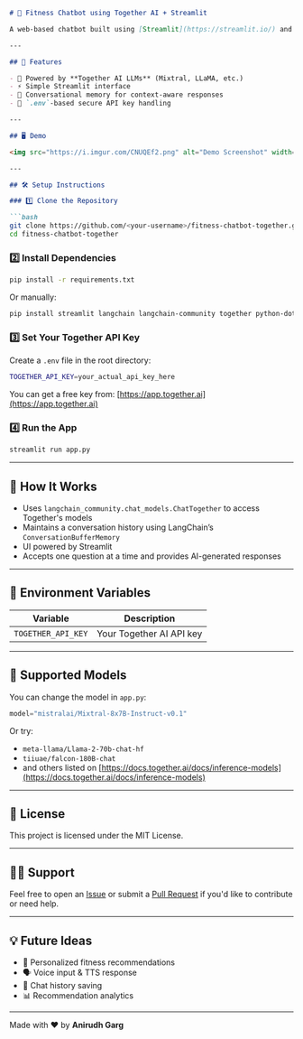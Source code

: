 ````markdown
# 💬 Fitness Chatbot using Together AI + Streamlit

A web-based chatbot built using [Streamlit](https://streamlit.io/) and [Together AI's](https://together.ai) large language models (LLMs), such as **Mixtral-8x7B**, via the Together API. This chatbot can help users with fitness questions, workout tips, and more!

---

## 🚀 Features

- 🧠 Powered by **Together AI LLMs** (Mixtral, LLaMA, etc.)
- ⚡️ Simple Streamlit interface
- 💾 Conversational memory for context-aware responses
- 🔐 `.env`-based secure API key handling

---

## 🖥️ Demo

<img src="https://i.imgur.com/CNUQEf2.png" alt="Demo Screenshot" width="600">

---

## 🛠️ Setup Instructions

### 1️⃣ Clone the Repository

```bash
git clone https://github.com/<your-username>/fitness-chatbot-together.git
cd fitness-chatbot-together
````

### 2️⃣ Install Dependencies

```bash
pip install -r requirements.txt
```

Or manually:

```bash
pip install streamlit langchain langchain-community together python-dotenv
```

### 3️⃣ Set Your Together API Key

Create a `.env` file in the root directory:

```bash
TOGETHER_API_KEY=your_actual_api_key_here
```

You can get a free key from: [https://app.together.ai](https://app.together.ai)

### 4️⃣ Run the App

```bash
streamlit run app.py
```

---

## 🧠 How It Works

* Uses `langchain_community.chat_models.ChatTogether` to access Together's models
* Maintains a conversation history using LangChain’s `ConversationBufferMemory`
* UI powered by Streamlit
* Accepts one question at a time and provides AI-generated responses

---

## 🔐 Environment Variables

| Variable           | Description              |
| ------------------ | ------------------------ |
| `TOGETHER_API_KEY` | Your Together AI API key |

---

## 🤖 Supported Models

You can change the model in `app.py`:

```python
model="mistralai/Mixtral-8x7B-Instruct-v0.1"
```

Or try:

* `meta-llama/Llama-2-70b-chat-hf`
* `tiiuae/falcon-180B-chat`
* and others listed on [https://docs.together.ai/docs/inference-models](https://docs.together.ai/docs/inference-models)

---

## 🧾 License

This project is licensed under the MIT License.

---

## 🙋‍♂️ Support

Feel free to open an [Issue](https://github.com/<your-username>/fitness-chatbot-together/issues) or submit a [Pull Request](https://github.com/<your-username>/fitness-chatbot-together/pulls) if you'd like to contribute or need help.

---

## 💡 Future Ideas

* 🧍 Personalized fitness recommendations
* 🗣️ Voice input & TTS response
* 🧾 Chat history saving
* 📊 Recommendation analytics

---

Made with ❤️ by **Anirudh Garg**

```
